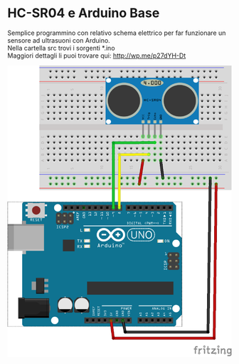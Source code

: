 # HC-SR04 e Arduino Base
Semplice programmino con relativo schema elettrico per far funzionare un sensore ad ultrasuoni con Arduino.
<br/>Nella cartella src trovi i sorgenti *.ino
<br/>Maggiori dettagli li puoi trovare qui: http://wp.me/p27dYH-Dt

![](https://github.com/AndreaLombardo/-HC-SR04-e-Arduino-Base/blob/master/img/HC-SR04_Esempio_1.png)
